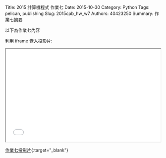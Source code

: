 Title: 2015 計算機程式 作業七
Date: 2015-10-30
Category: Python
Tags: pelican, publishing
Slug: 2015cpb_hw_w7
Authors: 40423250
Summary: 作業七摘要

以下為作業七內容

利用 iframe 嵌入投影片:

<iframe src="40423250_cp_w7_p.html" width="500" height="300"></iframe>

[作業七投影片](40423250_cp_w7_p.html){:target="_blank"}
